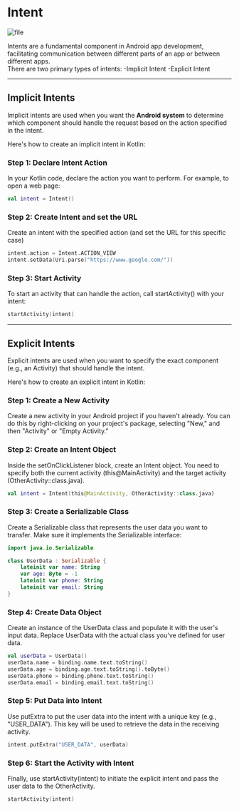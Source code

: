 # Intent

![file](https://github.com/AngryFalcon89/Intent/assets/91687355/1bdbb13c-66c0-4cfb-a859-09190a10f51e)


Intents are a fundamental component in Android app development, facilitating communication between different parts of an app or between different apps.<br>
There are two primary types of intents:
-Implicit Intent
-Explicit Intent

---

## Implicit Intents

Implicit intents are used when you want the **Android system** to determine which component should handle the request based on the action specified in the intent.<br>

Here's how to create an implicit intent in Kotlin:

### Step 1: Declare Intent Action

In your Kotlin code, declare the action you want to perform. For example, to open a web page:

```kotlin
val intent = Intent()
```
### Step 2: Create Intent and set the URL
Create an intent with the specified action (and set the URL for this specific case)

```kotlin
intent.action = Intent.ACTION_VIEW
intent.setData(Uri.parse("https://www.google.com/"))
```

### Step 3: Start Activity
To start an activity that can handle the action, call startActivity() with your intent:

```kotlin
startActivity(intent)
```
---

## Explicit Intents

Explicit intents are used when you want to specify the exact component (e.g., an Activity) that should handle the intent.<br>

Here's how to create an explicit intent in Kotlin:

### Step 1: Create a New Activity
Create a new activity in your Android project if you haven't already. You can do this by right-clicking on your project's package, selecting "New," and then "Activity" or "Empty Activity."

### Step 2: Create an Intent Object
Inside the setOnClickListener block, create an Intent object. You need to specify both the current activity (this@MainActivity) and the target activity (OtherActivity::class.java).

```kotlin
val intent = Intent(this@MainActivity, OtherActivity::class.java)
```

### Step 3: Create a Serializable Class
Create a Serializable class that represents the user data you want to transfer. Make sure it implements the Serializable interface:

```kotlin
import java.io.Serializable

class UserData : Serializable {
    lateinit var name: String
    var age: Byte = -1
    lateinit var phone: String
    lateinit var email: String
}
```

### Step 4: Create Data Object
Create an instance of the UserData class and populate it with the user's input data. Replace UserData with the actual class you've defined for user data.

```kotlin
val userData = UserData()
userData.name = binding.name.text.toString()
userData.age = binding.age.text.toString().toByte()
userData.phone = binding.phone.text.toString()
userData.email = binding.email.text.toString()
```

### Step 5: Put Data into Intent
Use putExtra to put the user data into the intent with a unique key (e.g., "USER_DATA"). This key will be used to retrieve the data in the receiving activity.

```kotlin
intent.putExtra("USER_DATA", userData)
```
### Step 6: Start the Activity with Intent
Finally, use startActivity(intent) to initiate the explicit intent and pass the user data to the OtherActivity.

```kotlin
startActivity(intent)
```
